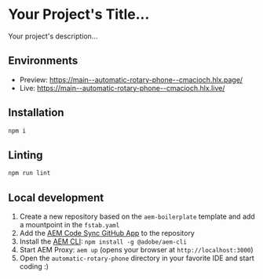# Your Project's Title...
Your project's description...

## Environments
- Preview: https://main--automatic-rotary-phone--cmacioch.hlx.page/
- Live: https://main--automatic-rotary-phone--cmacioch.hlx.live/

## Installation

```sh
npm i
```

## Linting

```sh
npm run lint
```

## Local development

1. Create a new repository based on the `aem-boilerplate` template and add a mountpoint in the `fstab.yaml`
1. Add the [AEM Code Sync GitHub App](https://github.com/apps/aem-code-sync) to the repository
1. Install the [AEM CLI](https://github.com/adobe/helix-cli): `npm install -g @adobe/aem-cli`
1. Start AEM Proxy: `aem up` (opens your browser at `http://localhost:3000`)
1. Open the `automatic-rotary-phone` directory in your favorite IDE and start coding :)
